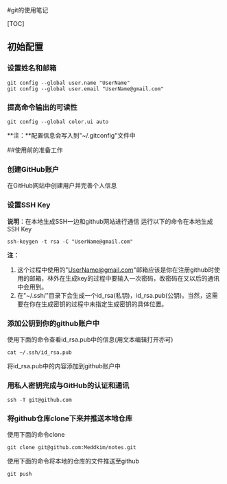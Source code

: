 #git的使用笔记

[TOC]

## 初始配置

### 设置姓名和邮箱
```
git config --global user.name "UserName" 
git config --global user.email "UserName@gmail.com" 
```

### 提高命令输出的可读性
```
git config --global color.ui auto
```

**注：**配置信息会写入到"~/.gitconfig"文件中

##使用前的准备工作

### 创建GitHub账户
在GitHub网站中创建用户并完善个人信息

### 设置SSH Key
**说明**：在本地生成SSH一边和github网站进行通信
运行以下的命令在本地生成SSH Key
```
ssh-keygen -t rsa -C "UserName@gmail.com"
```
**注：**
1. 这个过程中使用的"UserName@gmail.com"邮箱应该是你在注册github时使用的邮箱，林外在生成key的过程中要输入一次密码，改密码在又以后的通讯中会用到。
2. 在"~/.ssh/"目录下会生成一个id_rsa(私钥)，id_rsa.pub(公钥)。当然，这需要在你在生成密钥的过程中未指定生成密钥的具体位置。

### 添加公钥到你的github账户中

使用下面的命令查看id_rsa.pub中的信息(用文本编辑打开亦可)
```
cat ~/.ssh/id_rsa.pub
```
将id_rsa.pub中的内容添加到github账户中

### 用私人密钥完成与GitHub的认证和通讯
```
ssh -T git@github.com
```

### 将github仓库clone下来并推送本地仓库

使用下面的命令clone
```
git clone git@github.com:Meddkim/notes.git
```

使用下面的命令将本地的仓库的文件推送至github
```
git push
```

